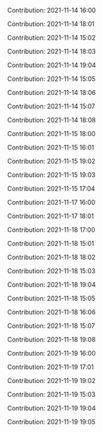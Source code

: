 Contribution: 2021-11-14 16:00

Contribution: 2021-11-14 18:01

Contribution: 2021-11-14 15:02

Contribution: 2021-11-14 18:03

Contribution: 2021-11-14 19:04

Contribution: 2021-11-14 15:05

Contribution: 2021-11-14 18:06

Contribution: 2021-11-14 15:07

Contribution: 2021-11-14 18:08

Contribution: 2021-11-15 18:00

Contribution: 2021-11-15 16:01

Contribution: 2021-11-15 19:02

Contribution: 2021-11-15 19:03

Contribution: 2021-11-15 17:04

Contribution: 2021-11-17 16:00

Contribution: 2021-11-17 18:01

Contribution: 2021-11-18 17:00

Contribution: 2021-11-18 15:01

Contribution: 2021-11-18 18:02

Contribution: 2021-11-18 15:03

Contribution: 2021-11-18 19:04

Contribution: 2021-11-18 15:05

Contribution: 2021-11-18 16:06

Contribution: 2021-11-18 15:07

Contribution: 2021-11-18 19:08

Contribution: 2021-11-19 16:00

Contribution: 2021-11-19 17:01

Contribution: 2021-11-19 19:02

Contribution: 2021-11-19 15:03

Contribution: 2021-11-19 19:04

Contribution: 2021-11-19 19:05


